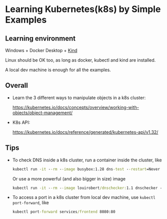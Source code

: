 # Learning Kubernetes(k8s) by Simple Examples

## Learning environment

Windows + Docker Desktop + [Kind](https://kind.sigs.k8s.io/)

Linux should be OK too, as long as docker, kubectl and kind are installed.

A local dev machine is enough for all the examples.

## Overall

* Learn the 3 different ways to manipulate objects in a k8s cluster:

  https://kubernetes.io/docs/concepts/overview/working-with-objects/object-management/

* K8s API:

  https://kubernetes.io/docs/reference/generated/kubernetes-api/v1.32/

## Tips

* To check DNS inside a k8s cluster, run a container inside the cluster, like

  ```cmd
  kubectl run -it --rm --image busybox:1.28 dns-test --restart=Never
  ```

  Or use a more powerful (and also bigger in size) image

  ```cmd
  kubectl run -it --rm --image louirobert/dnschecker:1.1 dnschecker --restart=Never
  ```

* To access a port in a k8s cluster from local dev machine, use `kubectl port-forward`, like

  ```cmd
  kubectl port-forward services/frontend 8080:80
  ```
